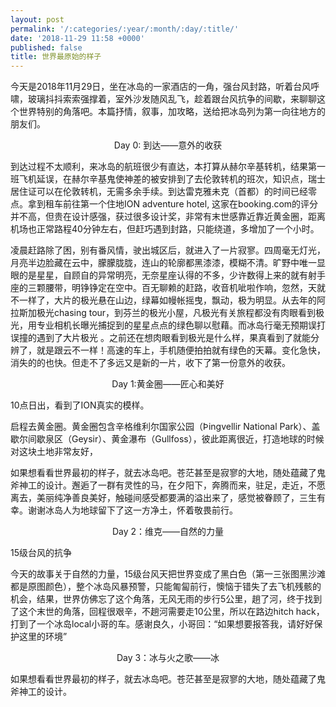 ```yaml
---
layout: post
permalink: '/:categories/:year/:month/:day/:title/'
date: '2018-11-29 11:58 +0000'
published: false
title: 世界最原始的样子
---
```

今天是2018年11月29日，坐在冰岛的一家酒店的一角，强台风封路，听着台风呼啸，玻璃抖抖索索强撑着，室外沙发随风乱飞，趁着跟台风抗争的间歇，来聊聊这个世界特别的角落吧。本篇抒情，叙事，加攻略，送给把冰岛列为第一向往地方的朋友们。

<center>Day 0: 到达——意外的收获</center>

到达过程不太顺利，来冰岛的航班很少有直达，本打算从赫尔辛基转机，结果第一班飞机延误，在赫尔辛基鬼使神差的被安排到了去伦敦转机的班次，知识点，瑞士居住证可以在伦敦转机，无需多余手续。到达雷克雅未克（首都）的时间已经零点。拿到租车前往第一个住地ION adventure hotel, 这家在booking.com的评分并不高，但贵在设计感强，获过很多设计奖，非常有末世感靠近靠近黄金圈，距离机场也正常路程40分钟左右，但赶巧遇到封路，只能绕道，多增加了一个小时。

凌晨赶路除了困，别有番风情，驶出城区后，就进入了一片寂寥。四周毫无灯光，月亮半边脸藏在云中，朦朦胧胧，连山的轮廓都黑漆漆，模糊不清。旷野中唯一显眼的是星星，自顾自的异常明亮，无奈星座认得的不多，少许数得上来的就有射手座的三颗腰带，明铮铮定在空中。百无聊赖的赶路，收音机呲啦作响，忽然，天就不一样了，大片的极光悬在山边，绿幕如幔帐摇曳，飘动，极为明显。从去年的阿拉斯加极光chasing tour，到芬兰的极光小屋，凡极光有关旅程都没有肉眼看到极光，用专业相机长曝光捕捉到的星星点点的绿色聊以慰藉。而冰岛行毫无预期误打误撞的遇到了大片极光 。之前还在想肉眼看到极光是什么样，果真看到了就能分辨了，就是跟云不一样！高速的车上，手机随便拍拍就有绿色的天幕。变化急快，消失的的也快。但走不了多远又是新的一片，收下了第一份意外的收获。

<center>Day 1:黄金圈——匠心和美好</center>

10点日出，看到了ION真实的模样。

启程去黄金圈。黄金圈包含辛格维利尔国家公园（Þingvellir National Park）、盖歇尔间歇泉区（Geysir）、黄金瀑布（Gullfoss），彼此距离很近，打造地球的时候对这块土地非常友好，



如果想看看世界最初的样子，就去冰岛吧。苍茫甚至是寂寥的大地，随处蕴藏了鬼斧神工的设计。邂逅了一群有灵性的马，在夕阳下，奔腾而来，驻足，走近，不愿离去，美丽纯净善良美好，触碰间感受都要满的溢出来了，感觉被眷顾了，三生有幸。谢谢冰岛人为地球留下了这一方净土，怀着敬畏前行。

<center>Day 2：维克——自然的力量</center>

15级台风的抗争

今天的故事关于自然的力量，15级台风天把世界变成了黑白色（第一三张图黑沙滩都是原图颜色），整个冰岛风暴预警，只能匍匐前行，懊恼于错失了去飞机残骸的机会，结果，世界仿佛忘了这个角落，无风无雨的步行5公里，趟了河，终于找到了这个末世的角落，回程很艰辛，不趟河需要走10公里，所以在路边hitch hack，打到了一个冰岛local小哥的车。感谢良久，小哥回：“如果想要报答我，请好好保护这里的环境”

<center>Day 3：冰与火之歌——冰</center>



如果想看看世界最初的样子，就去冰岛吧。苍茫甚至是寂寥的大地，随处蕴藏了鬼斧神工的设计。